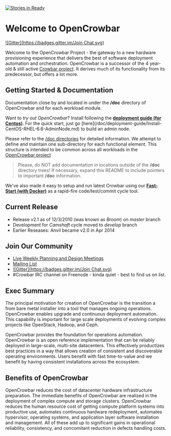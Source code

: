[![Stories in Ready](https://badge.waffle.io/opencrowbar/core.png?label=ready&title=Ready)](https://waffle.io/opencrowbar/core)
# Welcome to OpenCrowbar
[![Gitter](https://badges.gitter.im/Join Chat.svg)](https://gitter.im/opencrowbar/core?utm_source=badge&utm_medium=badge&utm_campaign=pr-badge&utm_content=badge)

Welcome to the OpenCrowbar Project - the gateway to a new hardware provisioning experience that delivers the best of software deployment automation and orchestration. OpenCrowbar is a successor of the 4 year-old & still active [Crowbar project](http://github.com/crowbar). It derives much of its functionality from its predecessor, but offers a lot more.

## Getting Started & Documentation

Documentation close by and located in under the **/doc** directory of OpenCrowbar and for each workload module.

Want to _try out OpenCrowbar_?  Install following the [**deployment guide (for Centos)**](/doc/deployment-guide).
For the quick start, just go [here](/doc/deployment-guide/Install-
CentOS-RHEL-6.6-AdminNode.md) to build an admin node.

Please refer to the [/doc directories](/doc/README.md) for detailed information.  We attempt to define and maintain one sub-directory for each functional element.  This structure is intended to be common across all workloads in the [OpenCrowbar project](https://github.com/opencrowbar/)

> Please, do NOT add documentation in locations outside of the  **/doc** directory trees!  If necessary, expand this README to include pointers to important **/doc** information.

We've also made it easy to setup and run latest Crowbar using our [**Fast-Start (with Docker)**](/doc/development-guides/dev-systems) as a rapid-fire code/test/commit cycle tool.  

## Current Release

* Release v2.1 as of 12/3/2010 (was known as _Broom_) on *master* branch
* Development for _Camshaft_ cycle moved to *develop* branch
* Earlier Reseases: Anvil became v2.0 in Apr 2014

## Join Our Community

* [Live Weekly Planning and Design Meetings](http://bit.ly/crowbar-calendar)
* [Mailing List](http://bit.ly/crowbarlist)
* [![Gitter](https://badges.gitter.im/Join Chat.svg)](https://gitter.im/opencrowbar/core?utm_source=badge&utm_medium=badge&utm_campaign=pr-badge&utm_content=badge)
* #Crowbar IRC channel on Freenode  - kinda quiet - best to find us on list.

## Exec Summary 

The principal motivation for creation of OpenCrowbar is the transition a from bare metal installer into a tool that manages ongoing operations.  OpenCrowbar enables upgrade and continuous deployment automation. This capability is important for large scale deployments of evolving complex projects like OpenStack, Hadoop, and Ceph.

OpenCrowbar provides the foundation for operations automation. OpenCrowbar is an open reference implementation that can be reliably deployed in large-scale, multi-site datacenters.  This effectively productizes best practices in a way that allows creation of consistent and discoverable operating environments.  Users benefit with fast time-to-value and we benefit by having consistent installations across the ecosystem.  

## Benefits of OpenCrowbar

OpenCrowbar reduces the cost of datacenter hardware infrastructure preparation. The immediate benefits of OpenCrowbar are realized in the deployment of complex compute and storage clusters. OpenCrowbar reduces the human resource cost of getting compute platform systems into productive use, automates continuous hardware redeployment, automates hypervisor, operating systems, and application layer software installation and management. All of these add up to significant gains in operational reliability, consistency, and concomitant reduction in defects handling costs.
